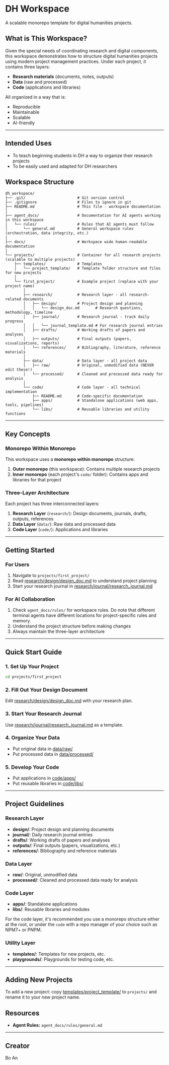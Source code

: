 # DH Workspace

A scalable monorepo template for digital humanities projects.

## What is This Workspace?

Given the special needs of coordinating research and digital components, this workspace demonstrates how to structure digital humanities projects using modern project management practices. Under each project, it contains three layers:

- **Research materials** (documents, notes, outputs)
- **Data** (raw and processed)
- **Code** (applications and libraries)

All organized in a way that is:

- Reproducible
- Maintainable
- Scalable
- AI-friendly

---

## Intended Uses

- To teach beginning students in DH a way to organize their research projects
- To be easily used and adapted for DH researchers

## Workspace Structure

```
dh_workspace/
├── .git/                       # Git version control
├── .gitignore                  # Files to ignore in git
├── README.md                   # This file - workspace documentation
│
├── agent_docs/                 # Documentation for AI agents working in this workspace
│   └── rules/                  # Rules that AI agents must follow
│       └── general.md          # General workspace rules (orchestration, data integrity, etc.)
│
├── docs/                       # Workspace wide human-readable documentation
│
└── projects/                   # Container for all research projects (scalable to multiple projects)
    ├── templates/              # Templates
    │   └── project_template/   # Template folder structure and files for new projects
    │
    └── first_project/          # Example project (replace with your project name)
        │
        ├── research/           # Research layer - all research-related documents
        │   ├── design/         # Project design and planning
        │   │   └── design_doc.md       # Research questions, methodology, timeline
        │   ├── journal/        # Research journal - track daily progress
        │   │   └── journal_template.md # For research journal entries
        │   ├── drafts/         # Working drafts of papers and analyses
        │   ├── outputs/        # Final outputs (papers, visualizations, reports)
        │   └── references/     # Bibliography, literature, reference materials
        │
        ├── data/               # Data layer - all project data
        │   ├── raw/            # Original, unmodified data (NEVER edit these!)
        │   └── processed/      # Cleaned and processed data ready for analysis
        │
        └── code/               # Code layer - all technical implementation
            ├── README.md       # Code-specific documentation
            ├── apps/           # Standalone applications (web apps, tools, pipelines)
            └── libs/           # Reusable libraries and utility functions
```

---

## Key Concepts

### Monorepo Within Monorepo

This workspace uses a **monorepo within monorepo** structure:

1. **Outer monorepo** (this workspace): Contains multiple research projects
2. **Inner monorepo** (each project's `code/` folder): Contains apps and libraries for that project

### Three-Layer Architecture

Each project has three interconnected layers:

1. **Research Layer** (`research/`): Design documents, journals, drafts, outputs, references
2. **Data Layer** (`data/`): Raw data and processed data
3. **Code Layer** (`code/`): Applications and libraries

---

## Getting Started

### For Users

1. Navigate to `projects/first_project/`
2. Read [research/design/design_doc.md](research/design/design_doc.md) to understand project planning
3. Start your research journal in [research/journal/research_journal.md](research/journal/research_journal.md)

### For AI Collaboration

1. Check `agent_docs/rules/` for workspace rules. Do note that different terminal agents have different locations for project-specific rules and memory.
2. Understand the project structure before making changes
3. Always maintain the three-layer architecture

---

## Quick Start Guide

### 1. Set Up Your Project

```bash
cd projects/first_project
```

### 2. Fill Out Your Design Document

Edit [research/design/design_doc.md](projects/first_project/research/design/design_doc.md) with your research plan.

### 3. Start Your Research Journal

Use [research/journal/research_journal.md](projects/first_project/research/journal/research_journal.md) as a template.

### 4. Organize Your Data

- Put original data in [data/raw/](projects/first_project/data/raw/)
- Put processed data in [data/processed/](projects/first_project/data/processed/)

### 5. Develop Your Code

- Put applications in [code/apps/](projects/first_project/code/apps/)
- Put reusable libraries in [code/libs/](projects/first_project/code/libs/)

---

## Project Guidelines

### Research Layer

- **design/**: Project design and planning documents
- **journal/**: Daily research journal entries
- **drafts/**: Working drafts of papers and analyses
- **outputs/**: Final outputs (papers, visualizations, etc.)
- **references/**: Bibliography and reference materials

### Data Layer

- **raw/**: Original, unmodified data
- **processed/**: Cleaned and processed data ready for analysis

### Code Layer

- **apps/**: Standalone applications
- **libs/**: Reusable libraries and modules

For the code layer, it's recommended you use a monorepo structure either at the root, or under the `code` with a repo manager of your choice such as NPM7+ or PNPM.

### Utility Layer

- **templates/**: Templates for new projects, etc.
- **playgrounds/**: Playgrounds for testing code, etc.

---

## Adding New Projects

To add a new project: copy [templates/project_template/](templates/project_template/) to `projects/` and rename it to your new project name.

## Resources

- **Agent Rules:** `agent_docs/rules/general.md`

---

## Creator

Bo An
